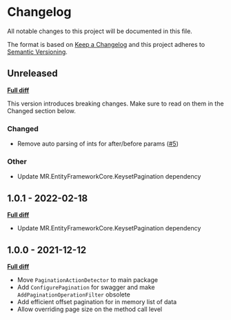 # Changelog

All notable changes to this project will be documented in this file.

The format is based on [Keep a Changelog](http://keepachangelog.com/)
and this project adheres to [Semantic Versioning](http://semver.org/).

## Unreleased

[**Full diff**](https://github.com/mrahhal/MR.EntityFrameworkCore.KeysetPagination/compare/v1.0.1...HEAD)

This version introduces breaking changes. Make sure to read on them in the Changed section below.

### Changed

- Remove auto parsing of ints for after/before params ([#5](https://github.com/mrahhal/MR.AspNetCore.Pagination/issues/5))

### Other

- Update MR.EntityFrameworkCore.KeysetPagination dependency

## 1.0.1 - 2022-02-18

[**Full diff**](https://github.com/mrahhal/MR.EntityFrameworkCore.KeysetPagination/compare/v1.0.0...v1.0.1)

- Update MR.EntityFrameworkCore.KeysetPagination dependency

## 1.0.0 - 2021-12-12

[**Full diff**](https://github.com/mrahhal/MR.EntityFrameworkCore.KeysetPagination/compare/v0.1.0...v1.0.0)

- Move `PaginationActionDetector` to main package
- Add `ConfigurePagination` for swagger and make `AddPaginationOperationFilter` obsolete
- Add efficient offset pagination for in memory list of data
- Allow overriding page size on the method call level
